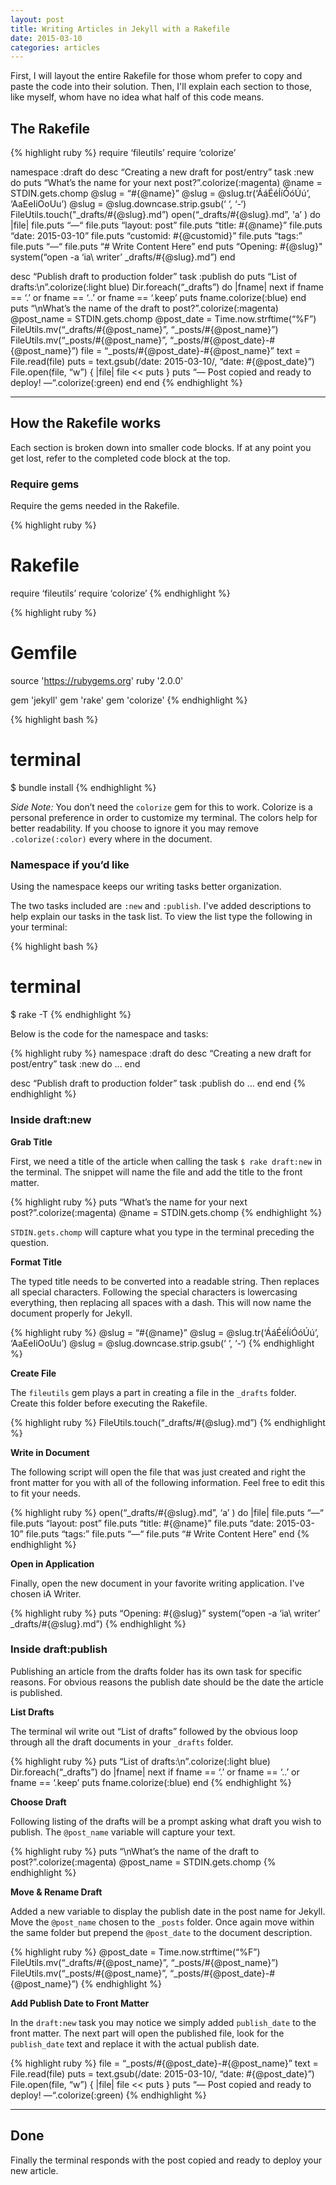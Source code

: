 ```yaml
---
layout: post
title: Writing Articles in Jekyll with a Rakefile
date: 2015-03-10
categories: articles
---
```


First, I will layout the entire Rakefile for those whom prefer to copy and paste the code into their solution. Then, I'll explain each section to those, like myself, whom have no idea what half of this code means.


## The Rakefile

{% highlight ruby %}
require ‘fileutils’
require ‘colorize’

namespace :draft do
  desc “Creating a new draft for post/entry”
  task :new do
    puts “What’s the name for your next post?”.colorize(:magenta)
    @name = STDIN.gets.chomp
    @slug = “#{@name}”
    @slug = @slug.tr(‘ÁáÉéÍíÓóÚú’, ‘AaEeIiOoUu’)
    @slug = @slug.downcase.strip.gsub(‘ ‘, ‘-‘)
    FileUtils.touch("_drafts/#{@slug}.md”)
    open(“_drafts/#{@slug}.md”, ‘a’ ) do |file|
      file.puts “—“
      file.puts “layout: post”
      file.puts “title: #{@name}”
      file.puts “date: 2015-03-10”
      file.puts “customid: #{@customid}”
      file.puts “tags:”
      file.puts “—“
      file.puts “# Write Content Here”
    end
    puts “Opening: #{@slug}"
    system(“open -a ‘ia\ writer’ _drafts/#{@slug}.md”)
  end

desc “Publish draft to production folder”
  task :publish do
    puts “List of drafts:\n”.colorize(:light blue)
    Dir.foreach(“_drafts”) do |fname|
    next if fname == ‘.’ or fname == ‘..’ or fname == ‘.keep’
      puts fname.colorize(:blue)
    end
    puts “\nWhat’s the name of the draft to post?”.colorize(:magenta)
    @post_name = STDIN.gets.chomp
    @post_date = Time.now.strftime(“%F”)
    FileUtils.mv(“_drafts/#{@post_name}”, “_posts/#{@post_name}”)
    FileUtils.mv(“_posts/#{@post_name}”, “_posts/#{@post_date}-#{@post_name}”)
    file = “_posts/#{@post_date}-#{@post_name}”
    text = File.read(file)
    puts = text.gsub(/date: 2015-03-10/, “date: #{@post_date}”)
    File.open(file, “w”) { |file| file << puts }
    puts “—  Post copied and ready to deploy!  —“.colorize(:green)
  end
end
{% endhighlight %}

---

## How the Rakefile works

Each section is broken down into smaller code blocks. If at any point you get lost, refer to the completed code block at the top.

### Require gems

Require the gems needed in the Rakefile.

{% highlight ruby %}
# Rakefile
require ‘fileutils’
require ‘colorize’
{% endhighlight %}

{% highlight ruby %}
# Gemfile
source 'https://rubygems.org'
ruby '2.0.0'

gem 'jekyll'
gem 'rake'
gem 'colorize'
{% endhighlight %}

{% highlight bash %}
# terminal
$ bundle install
{% endhighlight %}


*Side Note:* You don’t need the `colorize` gem for this to work. Colorize is a personal preference in order to customize my terminal. The colors help for better readability. If you choose to ignore it you may remove `.colorize(:color)` every where in the document.

### Namespace if you’d like

Using the namespace keeps our writing tasks better organization.

The two tasks included are `:new` and `:publish`. I've added descriptions to help explain our tasks in the task list. To view the list type the following in your terminal:

{% highlight bash %}
# terminal
$ rake -T
{% endhighlight %}

Below is the code for the namespace and tasks:

{% highlight ruby %}
namespace :draft do
  desc “Creating a new draft for post/entry”
  task :new do
    …
  end

  desc “Publish draft to production folder”
  task :publish do
    …
  end
end
{% endhighlight %}

### Inside draft:new

__Grab Title__

First, we need a title of the article when calling the task `$ rake draft:new` in the terminal. The snippet will name the file and add the title to the front matter.

{% highlight ruby %}
puts “What’s the name for your next post?”.colorize(:magenta)
@name = STDIN.gets.chomp
{% endhighlight %}

`STDIN.gets.chomp` will capture what you type in the terminal preceding the question.

__Format Title__

The typed title needs to be converted into a readable string. Then replaces all special characters. Following the special characters is lowercasing everything, then replacing all spaces with a dash. This will now name the document properly for Jekyll.

{% highlight ruby %}
@slug = “#{@name}”
@slug = @slug.tr(‘ÁáÉéÍíÓóÚú’, ‘AaEeIiOoUu’)
@slug = @slug.downcase.strip.gsub(‘ ‘, ‘-‘)
{% endhighlight %}

__Create File__

The `fileutils` gem plays a part in creating a file in the `_drafts` folder. Create this folder before executing the Rakefile.

{% highlight ruby %}
FileUtils.touch(“_drafts/#{@slug}.md”)
{% endhighlight %}

__Write in Document__

The following script will open the file that was just created and right the front matter for you with all of the following information. Feel free to edit this to fit your needs.

{% highlight ruby %}
open(“_drafts/#{@slug}.md”, ‘a’ ) do |file|
   file.puts “—“
   file.puts “layout: post”
   file.puts “title: #{@name}”
   file.puts “date: 2015-03-10”
   file.puts “tags:”
   file.puts “—“
   file.puts “# Write Content Here”
end
{% endhighlight %}

__Open in Application__

Finally, open the new document in your favorite writing application. I've chosen iA Writer.

{% highlight ruby %}
puts “Opening: #{@slug}”
system(“open -a ‘ia\ writer’ _drafts/#{@slug}.md”)
{% endhighlight %}

### Inside draft:publish

Publishing an article from the drafts folder has its own task for specific reasons. For obvious reasons the publish date should be the date the article is published.

__List Drafts__

The terminal wil write out “List of drafts” followed by the obvious loop through all the draft documents in your `_drafts` folder.

{% highlight ruby %}
puts “List of drafts:\n”.colorize(:light blue)
Dir.foreach(“_drafts”) do |fname|
next if fname == ‘.’ or fname == ‘..’ or fname == ‘.keep’
  puts fname.colorize(:blue)
end
{% endhighlight %}

__Choose Draft__

Following listing of the drafts will be a prompt asking what draft you wish to publish. The `@post_name` variable will capture your text.

{% highlight ruby %}
puts “\nWhat’s the name of the draft to post?”.colorize(:magenta)
@post_name = STDIN.gets.chomp
{% endhighlight %}

__Move & Rename Draft__

Added a new variable to display the publish date in the post name for Jekyll. Move the `@post_name` chosen to the `_posts` folder. Once again move within the same folder but prepend the `@post_date` to the document description.

{% highlight ruby %}
@post_date = Time.now.strftime(“%F”)
FileUtils.mv(“_drafts/#{@post_name}”, “_posts/#{@post_name}”)
FileUtils.mv(“_posts/#{@post_name}”, “_posts/#{@post_date}-#{@post_name}”)
{% endhighlight %}

__Add Publish Date to Front Matter__

In the `draft:new` task you may notice we simply added `publish_date` to the front matter. The next part will open the published file, look for the `publish_date` text and replace it with the actual publish date.

{% highlight ruby %}
file = “_posts/#{@post_date}-#{@post_name}”
text = File.read(file)
puts = text.gsub(/date: 2015-03-10/, “date: #{@post_date}”)
File.open(file, “w”) { |file| file << puts }
puts “—  Post copied and ready to deploy!  —“.colorize(:green)
{% endhighlight %}

---

## Done

Finally the terminal responds with the post copied and ready to deploy your new article.

